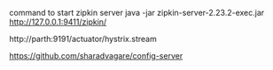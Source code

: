 command to start zipkin server
java -jar zipkin-server-2.23.2-exec.jar
http://127.0.0.1:9411/zipkin/

http://parth:9191/actuator/hystrix.stream

https://github.com/sharadvagare/config-server
